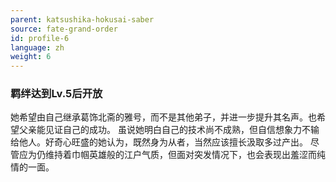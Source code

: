 ```yaml
---
parent: katsushika-hokusai-saber
source: fate-grand-order
id: profile-6
language: zh
weight: 6
---
```


### 羁绊达到Lv.5后开放

她希望由自己继承葛饰北斋的雅号，而不是其他弟子，并进一步提升其名声。也希望父亲能见证自己的成功。
虽说她明白自己的技术尚不成熟，但自信想象力不输给他人。好奇心旺盛的她认为，既然身为从者，当然应该擅长汲取多过产出。
尽管应为仍维持着巾帼英雄般的江户气质，但面对突发情况下，也会表现出羞涩而纯情的一面。
